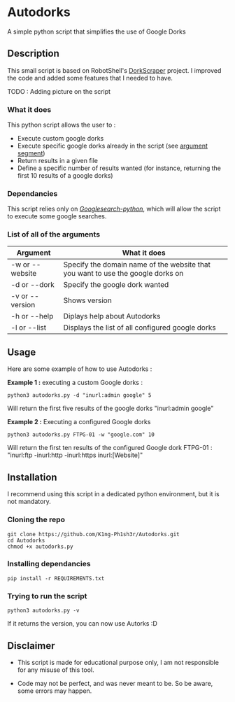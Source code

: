 # Autodorks
A simple python script that simplifies the use of Google Dorks

## Description
This small script is based on RobotShell's [DorkScraper](https://github.com/robotshell/dorkScraper) project. I improved the code and added some features that I needed to have. 

TODO : Adding picture on the script

### What it does 
This python script allows the user to :
- Execute custom google dorks
- Execute specific google dorks already in the script (see [argument segment](https://github.com/K1ng-Ph1sh3r/Autodorks/edit/main/README.md#list-of-all-of-the-arguments))
- Return results in a given file
- Define a specific number of results wanted (for instance, returning the first 10 results of a google dorks)

### Dependancies 

This script relies only on [*Googlesearch-python*](https://pypi.org/project/googlesearch-python/), which will allow the script to execute some google searches.

### List of all of the arguments 

| Argument        | What it does                 | 
| --------------- | ---------------------------- |
| -w or --website | Specify the domain name of the website that you want to use the google dorks on|
| -d or --dork    | Specify the google dork wanted |
| -v or --version | Shows version                                    |
| -h or --help    | Diplays help about Autodorks                     |
| -l or --list    | Displays the list of all configured google dorks |

## Usage
Here are some example of how to use Autodorks :

**Example 1 :** executing a custom Google dorks :
```
python3 autodorks.py -d "inurl:admin google" 5
```
Will return the first five results of the google dorks "inurl:admin google"

**Example 2 :** Executing a configured Google dorks
```
python3 autodorks.py FTPG-01 -w "google.com" 10
```
Will return the first ten results of the configured Google dork FTPG-01 : "inurl:ftp -inurl:http -inurl:https inurl:[Website]"

## Installation
I recommend using this script in a dedicated python environment, but it is not mandatory.

### Cloning the repo 
```
git clone https://github.com/K1ng-Ph1sh3r/Autodorks.git
cd Autodorks
chmod +x autodorks.py
```
### Installing dependancies
```
pip install -r REQUIREMENTS.txt
```

### Trying to run the script
```
python3 autodorks.py -v
```
If it returns the version, you can now use Autorks :D

## Disclaimer
- This script is made for educational purpose only, I am not responsible for any misuse of this tool.

- Code may not be perfect, and was never meant to be. So be aware, some errors may happen.

